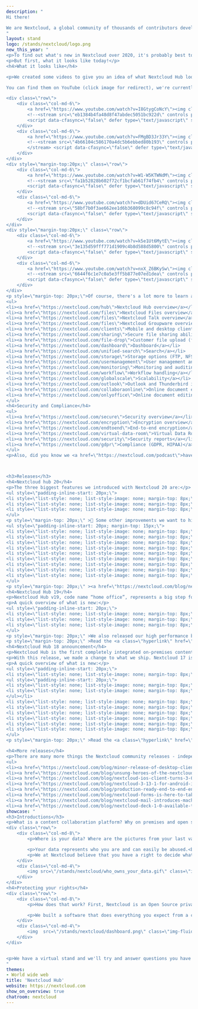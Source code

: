 ```yaml
---
description: "
Hi there!

We are Nextcloud, a global community of thousands of contributors developing Nextcloud Hub - a open source, self-hosted content collaboration platform. That is, we replace Google Workspace or Microsoft 365 with something that gives YOU control over your data. More privacy, but easy to use and secure. Sync files, edit and share them with others, chat or have a video call while keeping notes together and so on! All on your own server, or at a provider you can actually trust.
"
layout: stand
logo: /stands/nextcloud/logo.png
new_this_year: "
<p>To find out what's new in Nextcloud over 2020, it's probably best to check out our talk on that subject. But we'll also happily share some basics here.</p>
<p>But first, what it looks like today!</p>
<h4>What it looks like</h4>

<p>We created some videos to give you an idea of what Nextcloud Hub looks like!</p>

You can find them on YouTube (click image for redirect), we're currently working on getting them also embedded below.

<div class=\"row\">
    <div class=\"col-md-6\">
        <a href=\"https://www.youtube.com/watch?v=I8GtygCoNcY\"><img class=\"img-fluid\" src=\"https://nextcloud.com/wp-content/themes/next/assets/img/features/hub-video.png\" /></a><br /> Nextcloud Hub overview
        <!--<stream src=\"eb1384b4fa48d8f47abdec5051bc922d\" controls poster=\"https://nextcloud.com/wp-content/themes/next/assets/img/features/hub-video.png\"></stream>
        <script data-cfasync=\"false\" defer type=\"text/javascript\" src=\"https://embed.videodelivery.net/embed/r4xu.fla9.latest.js?video=eb1384b4fa48d8f47abdec5051bc922d\"></script>-->
    </div>
    <div class=\"col-md-6\">
        <a href=\"https://www.youtube.com/watch?v=FMgBD3Jr33Y\"><img class=\"img-fluid\" src=\"https://nextcloud.com/wp-content/themes/next//assets/img/features/homeoffice-video.png\" /></a><br /> Nextcloud in working-from-home
        <!--<stream src=\"4b66104c586170a4dc5b6ebbed80b193\" controls preload poster=\"https://nextcloud.com/wp-content/themes/next//assets/img/features/homeoffice-video.png\">
        </stream> <script data-cfasync=\"false\" defer type=\"text/javascript\" src=\"https://embed.videodelivery.net/embed/r4xu.fla9.latest.js?video=4b66104c586170a4dc5b6ebbed80b193\"></script>-->
    </div>
</div>
<div style=\"margin-top:20px;\" class=\"row\">
    <div class=\"col-md-6\">
        <a href=\"https://www.youtube.com/watch?v=W1-W5KTWNdM\"><img class=\"img-fluid\" src=\"https://nextcloud.com/wp-content/themes/next/assets/img/features/files-video.png\" /></a><br /> Nextcloud Files
        <!--<stream src=\"fa1b52828b602f72cf1bcfab61f74fb4\" controls poster=\"https://nextcloud.com/wp-content/themes/next/assets/img/features/files-video.png\"></stream>
        <script data-cfasync=\"false\" defer type=\"text/javascript\" src=\"https://embed.videodelivery.net/embed/r4xu.fla9.latest.js?video=fa1b52828b602f72cf1bcfab61f74fb4\"></script>-->
    </div>
    <div class=\"col-md-6\">
        <a href=\"https://www.youtube.com/watch?v=dDUid67CeRQ\"><img class=\"img-fluid\" src=\"https://nextcloud.com/wp-content/themes/next/assets/img/features/talk-video.png\" /></a><br /> Nextcloud Talk
        <!--<stream src=\"58bf7b0f3ae662ee1d6b368099c8c94f\" controls poster=\"https://nextcloud.com/wp-content/themes/next/assets/img/features/talk-video.png\"></stream>
        <script data-cfasync=\"false\" defer type=\"text/javascript\" src=\"https://embed.videodelivery.net/embed/r4xu.fla9.latest.js?video=58bf7b0f3ae662ee1d6b368099c8c94f\"></script>-->
    </div>
</div>
<div style=\"margin-top:20px;\" class=\"row\">
    <div class=\"col-md-6\">
        <a href=\"https://www.youtube.com/watch?v=k5e1Ut6MytE\"><img class=\"img-fluid\" src=\"https://nextcloud.com/wp-content/themes/next/assets/img/features/groupware-video.png\" /></a><br /> Nextcloud Groupware
        <!--<stream src=\"3e135d59fff771d1909c4b8d588d5800\" controls poster=\"https://nextcloud.com/wp-content/themes/next/assets/img/features/groupware-video.png\"></stream>
        <script data-cfasync=\"false\" defer type=\"text/javascript\" src=\"https://embed.videodelivery.net/embed/r4xu.fla9.latest.js?video=3e135d59fff771d1909c4b8d588d5800\"></script>-->
    </div>
    <div class=\"col-md-6\">
        <a href=\"https://www.youtube.com/watch?v=nxX_Z6BKySw\"><img class=\"img-fluid\" src=\"https://nextcloud.com/wp-content/themes/next/assets/img/features/documents-video.png\" /></a><br /> Nextcloud Document editing
        <!--<stream src=\"6644f6c1e7c0a5e3ff5b877e07ed1dea\" controls poster=\"<?php bloginfo('template_directory'); ?>/assets/img/features/documents-video.png\"></stream>
        <script data-cfasync=\"false\" defer type=\"text/javascript\" src=\"https://embed.videodelivery.net/embed/r4xu.fla9.latest.js?video=6644f6c1e7c0a5e3ff5b877e07ed1dea\"></script>-->
    </div>
</div>
<p style=\"margin-top: 20px;\">Of course, there's a lot more to learn about Nextcloud, and we've collected some links for you to our website:</p>
<ul>
<li><a href=\"https://nextcloud.com/hub\">Nextcloud Hub overview</a></li>
<li><a href=\"https://nextcloud.com/files\">Nextcloud Files overview</a></li>
<li><a href=\"https://nextcloud.com/files\">Nextcloud Talk overview</a></li>
<li><a href=\"https://nextcloud.com/files\">Nextcloud Groupware overview</a></li>
<li><a href=\"https://nextcloud.com/clients\">Mobile and desktop clients</a></li>
<li><a href=\"https://nextcloud.com/sharing\">Secure file sharing abilities</a></li>
<li><a href=\"https://nextcloud.com/file-drop\">Customer file upload (file drop)</a></li>
<li><a href=\"https://nextcloud.com/dashboard\">Dashboard</a></li>
<li><a href=\"https://nextcloud.com/unified-search\">Search</a></li>
<li><a href=\"https://nextcloud.com/storage\">Storage options (FTP, NFS, Windows Network Drive, SharePoint and more)</a></li>
<li><a href=\"https://nextcloud.com/usermanagement\">User management and authentication (LDAP, SAML, 2FA)</a></li>
<li><a href=\"https://nextcloud.com/monitoring\">Monitoring and auditing</a></li>
<li><a href=\"https://nextcloud.com/workflow\">Workflow handling</a></li>
<li><a href=\"https://nextcloud.com/globalscale\">Scalability</a></li>
<li><a href=\"https://nextcloud.com/outlook\">Outlook and Thunderbird integration</a></li>
<li><a href=\"https://nextcloud.com/collaboraonline\">Online document editing with Collabora Online</a></li>
<li><a href=\"https://nextcloud.com/onlyoffice\">Online document editing with ONLYOFFICE</a></li>
</ul>
<h4>Security and Compliance</h4>
<ul>
<li><a href=\"https://nextcloud.com/secure\">Security overview</a></li>
<li><a href=\"https://nextcloud.com/encryption\">Encryption overview</a></li>
<li><a href=\"https://nextcloud.com/endtoend\">End-to-end encryption</a></li>
<li><a href=\"https://nextcloud.com/virtual-data-room\">Virtual Data Rooms</a></li>
<li><a href=\"https://nextcloud.com/security\">Security reports</a></li>
<li><a href=\"https://nextcloud.com/gdpr\">Compliance (GDPR, HIPAA)</a></li>
</ul>
<p>Also, did you know we <a href=\"https://nextcloud.com/podcast\">have a podcast?</a></p>



<h3>Releases</h3>
<h4>Nextcloud hub 20</h4>
<p>The three biggest features we introduced with Nextcloud 20 are:</p>
<ul style=\"padding-inline-start: 20px;\">
<li style=\"list-style: none; list-style-image: none; margin-top: 8px;\">🏁 Our new dashboard provides a great starting point for the day with over a dozen widgets ranging from Twitter and Github to Moodle and Zammad already available</li>
<li style=\"list-style: none; list-style-image: none; margin-top: 8px;\">🔍 Search was unified, bringing search results of Nextcloud apps as well as external services like Gitlab, Jira and Discourse in one place</li>
<li style=\"list-style: none; list-style-image: none; margin-top: 8px;\">🗨 Talk introduced bridging to other platforms including MS Teams, Slack, IRC, Matrix and a dozen others</li>
</ul>
<p style=\"margin-top: 20px;\" >👾 Some other improvements we want to highlight include:</p>
<ul style=\"padding-inline-start: 20px; margin-top: 15px;\">
<li style=\"list-style: none; list-style-image: none; margin-top: 8px;\">📢 Notifications and Activities were brought together, making sure you won’t miss anything important</li>
<li style=\"list-style: none; list-style-image: none; margin-top: 8px;\">🟢 We added a ‘status’ setting so you can communicate to other users what you are up to</li>
<li style=\"list-style: none; list-style-image: none; margin-top: 8px;\">🗨 Talk also brings dashboard and search integration, emoji picker, upload view, camera and microphone settings, mute and more</li>
<li style=\"list-style: none; list-style-image: none; margin-top: 8px;\">📅 Calendar integrates in dashboard and search, introduced a list view and design improvements</li>
<li style=\"list-style: none; list-style-image: none; margin-top: 8px;\">📫 Mail introduces threaded view, mailbox management and more</li>
<li style=\"list-style: none; list-style-image: none; margin-top: 8px;\">🗂 Deck integrates with dashboard and search, introduces Calendar integration, modal view for card editing and series of smaller improvements</li>
<li style=\"list-style: none; list-style-image: none; margin-top: 8px;\">↕ Flow adds push notification and webhooks so other web apps can easily integrate with Nextcloud</li>
<li style=\"list-style: none; list-style-image: none; margin-top: 8px;\">🗒 Text introduced direct linking to files in Nextcloud</li>
<li style=\"list-style: none; list-style-image: none; margin-top: 8px;\">🗄 Files lets you add a description to public link shares</li>
</ul>
<p style=\"margin-top: 20px;\" ><a href=\"https://nextcloud.com/blog/nextcloud-hub-20-debuts-dashboard-unifies-search-and-notifications-integrates-with-other-technologies/\">Read the full announcement on our blog.</a></p>
<h4>Nextcloud Hub 19</h4>
<p>Nextcloud Hub v19, code name “home office”, represents a big step forward for remote collaboration in teams. This release brought document collaboration to video chats, introduced password-less login and improves performance.</p>
<p>A quick overview of what is new:</p>
<ul style=\"padding-inline-start: 20px;\">
<li style=\"list-style: none; list-style-image: none; margin-top: 8px;\">🔒 password-less authentication and many other security measures</li>
<li style=\"list-style: none; list-style-image: none; margin-top: 8px;\">📝 Talk 9 with built-in office document editing courtesy of Collabora, a grid view & more</li>
<li style=\"list-style: none; list-style-image: none; margin-top: 8px;\">🚀 MUCH improved performance, 📆 Deck integration in Calendar, 🙇 guest account groups and more!</li>
</ul>
<p style=\"margin-top: 20px;\" >We also released our high performance back-end for Talk under an open source license and introduced improvements in Deck, Mail, Calendar and other apps.</p>
<p style=\"margin-top: 20px;\" >Read the <a class=\"hyperlink\" href=\"https://nextcloud.com/blog/nextcloud-hub-brings-productivity-to-home-office/\">release announcement</a> for more details.</p>
<h4>Nextcloud Hub 18 announcement</h4>
<p>Nextcloud Hub is the first completely integrated on-premises content collaboration platform on the market, ready for a new generation of users who expect seamless online collaboration capabilities out of the box.</p>
<p>With this release, we made a change to what we ship. Nextcloud 17 is now Nextcloud Hub 18. Nextcloud Hub comes with a number of new apps which get installed by default on installation (but not shipped as part of the tarball/zip).</p>
<p>A quick overview of what is new:</p>
<ul style=\"padding-inline-start: 20px;\">
<li style=\"list-style: none; list-style-image: none; margin-top: 8px;\">📁 Files - features an improved sidebar, accepting internal shares &amp; folder owner transfership
<ul style=\"padding-inline-start: 20px;\">
<li style=\"list-style: none; list-style-image: none; margin-top: 8px;\">🗃 Workspaces brings context to your folders, facilitating collaboration in one place.</li>
<li style=\"list-style: none; list-style-image: none; margin-top: 8px;\">🔏 File locking prevents conflicts editing shared files with others</li>
</ul></li>
<li style=\"list-style: none; list-style-image: none; margin-top: 8px;\">🤖 Flow - Brings extensive, easy to use workflow capabilities to Nextcloud. Automatically turn documents in PDFs, send messages to chat rooms and more!</li>
<li style=\"list-style: none; list-style-image: none; margin-top: 8px;\">📝 ONLYOFFICE - Built in ONLYOFFICE makes collaborative editing of Microsoft Office documents accessible to everyone</li>
<li style=\"list-style: none; list-style-image: none; margin-top: 8px;\">📸 Photos - A brand new image gallery makes finding, browsing and sharing your images easier than ever before.</li>
<li style=\"list-style: none; list-style-image: none; margin-top: 8px;\">📅 Calendar 2.0 - Calendar 2.0 books Talk meetings, brings busy view for meetings and resource booking and more</li>
<li style=\"list-style: none; list-style-image: none; margin-top: 8px;\">📩 Mail - Mail 1.0 recognizes itineraries, handles rich text mails and more</li>
<li style=\"list-style: none; list-style-image: none; margin-top: 8px;\">🗣 Talk - rewritten user interface brings message delivery notifications, circles support, message replies and flow integration</li>
</ul>
<p style=\"margin-top: 20px;\" >Read the <a class=\"hyperlink\" href=\"https://nextcloud.com/blog/the-new-standard-in-on-premises-team-collaboration-nextcloud-hub/\">release announcement</a> for more details.</p>

<h4>More releases</h4>
<p>There are many more things the Nextcloud community releases - independent but very cool apps like <a href\"https://twitter.com/Nextclouders/status/1349648706237325314\">Notes for Android</a> or the brand new <a href\"https://twitter.com/the_picrew/status/1349710415064944645\">Podcasts app</a>. And of course our mobile and desktop apps! Here some highlights from 2020.
<ul>
<li><a href=\"https://nextcloud.com/blog/minor-release-of-desktop-client-a-recap-of-2020-features-and-gifts-for-nextcloud-users/\">Desktop client 2020 recap</a></li>
<li><a href=\"https://nextcloud.com/blog/unsung-heroes-of-the-nextcloud-community-biswajit-das-developing-a-nextcloud-bookmarks-android-client/\">Nextcloud Bookmarks (author interview)</a></li>
<li><a href=\"https://nextcloud.com/blog/nextcloud-ios-client-turns-3-0-10-new-transfer-view-grid-view-recent-view-on-your-mobile-copy-pasting-between-different-users-and-more/\">Final iOS release of the year</a></li>
<li><a href=\"https://nextcloud.com/blog/nextcloud-3-13-1-for-android-is-out-plus-tips-about-auto-upload-for-existing-images-and-more/\">Final Android release of 2020</a></li>
<li><a href=\"https://nextcloud.com/blog/production-ready-end-to-end-encryption-and-new-user-interface-arrive-with-nextcloud-desktop-client-3-0/\">Did you know end-to-end encryption is now here?</a></li>
<li><a href=\"https://nextcloud.com/blog/nextcloud-forms-is-here-to-take-on-gafam/\">We released Nextcloud Forms to replace Google Forms.</a></li>
<li><a href=\"https://nextcloud.com/blog/nextcloud-mail-introduces-machine-learning-for-priority-inbox/\">Nextcloud Mail introduced a machine learning powered priority inbox</a></li>
<li><a href=\"https://nextcloud.com/blog/nextcloud-deck-1-0-available-today-plus-deck-for-android/\">Nextcloud Deck made it to 1.0!</a></li>"
showcase: "
<h3>Introductions</h3>
<p>What is a content collaboration platform? Why on premises and open source? Let's answer that with a question!</p>
<div class=\"row\">
    <div class=\"col-md-8\">
        <p>Where is your data? Where are the pictures from your last vacation on the beach, where is your contact list, where are the last chats you had with your loved ones? Who has access to that data, who can see it, who can download it, who can modify or delete it? Do you trust the services you use to take care of your data?

        <p>Your data represents who you are and can easily be abused.<br /> <strong>We want this to change.</strong></p>
        <p>We at Nextcloud believe that you have a right to decide what happens with your data. We believe that you should be able to have as much control as possible on what belongs to no one else but you.</p>
    </div>
    <div class=\"col-md-4\">
        <img src=\"/stands/nextcloud/who_owns_your_data.gif\" class=\"img-fluid\">
    </div>
</div>
<h4>Protecting your rights</h4>
<div class=\"row\">
    <div class=\"col-md-8\">
        <p>How does that work? First, Nextcloud is an Open Source private cloud software, which means that anyone can read the code, and make sure it keeps your data safe. And second, at Nextcloud, we don't force you to pick our own infrastructure or servers like the big famous public clouds do. You can run Nextcloud yourself, at home or in a data center on rented space. You can buy ready-to-go devices with Nextcloud or pick a provider who rents out space to you!</p>

        <p>We built a software that does everything you expect from a cloud - from syncing and sharing files to editing documents, storing passwords, calendars and bookmarks and reading mail. But YOU decide where the data is and who has access!</p>
    </div>
    <div class=\"col-md-4\">
        <img  src=\"/stands/nextcloud/dashboard.png\" class=\"img-fluid\">
    </div>
</div>


<p>We have a virtual stand and we'll try and answer questions you have in the chat room. There's a talk about Nextcloud in 2020 and of course you can check the videos below.</p>
"
themes:
- World wide web
title: 'Nextcloud Hub'
website: https://nextcloud.com
show_on_overview: true
chatroom: nextcloud
---
```

